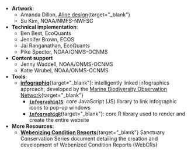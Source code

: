 
- **Artwork**: 
  * Amanda Dillon, [Aline design](https://alinedesignhawaii.com/){target="_blank"}
  * Su Kim, NOAA/NMFS-NWFSC
- **Technical implementation**: 
  * Ben Best, EcoQuants
  * Jennifer Brown, ECOS
  * Jai Ranganathan, EcoQuants
  * Pike Spector, NOAA/ONMS-OCNMS
- **Content support**
  * Jenny Waddell, NOAA/ONMS-OCNMS
  * Katie Wrubel, NOAA/ONMS-OCNMS
- **Tools**: 
  * [**infographiq**](https://marinebon.org/infographiq){target="_blank"}: intelligently linked infographics approach; developed by the [Marine Biodiversity Observation Network](https://marinebon.org){target="_blank"}
    * [**`infographiqJS`**](https://marinebon.org/infographiqJS/): core JavaScript (JS) library to link infographic icons to pop-up windows 
    * [**`infographiqR`**](https://marinebon.org/infographiqR/){target="_blank"}: core R library used to render and create the entire website
- **More Resources**:
    * [**Webenizing Condition Reports**](https://sanctuaries.noaa.gov/science/conservation/webenizing-condition-reports.html){target="_blank"} Sanctuary Conservation Series document detailing the creation and development of Webenized Condition Reports (WebCRs)
